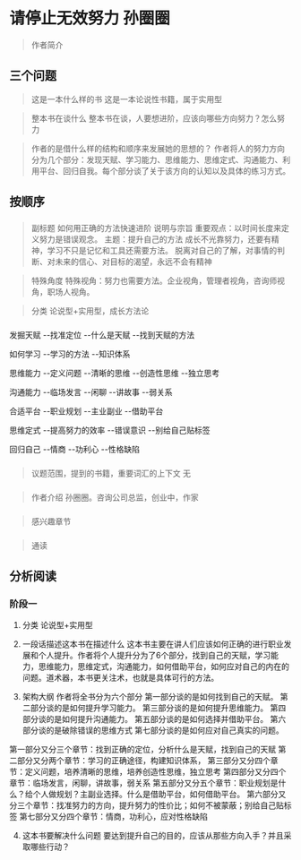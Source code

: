 # 请停止无效努力 孙圈圈
> 作者简介

## 三个问题
> 这是一本什么样的书
这是一本论说性书籍，属于实用型

> 整本书在谈什么
整本书在谈，人要想进阶，应该向哪些方向努力？怎么努力

> 作者的是借什么样的结构和顺序来发展她的思想的？
作者将人的努力方向分为几个部分：发现天赋、学习能力、思维能力、思维定式、沟通能力、利用平台、回归自我。每个部分谈了关于该方向的认知以及具体的练习方式。

## 按顺序
### 
> 副标题
如何用正确的方法快速进阶
> 说明与宗旨
重要观点：以时间长度来定义努力是错误观念。
主题：提升自己的方法
成长不光靠努力，还要有精神，学习不只是记忆和工具还需要方法。
脱离对自己的了解，对事情的判断、对未来的信心、对目标的渴望，永远不会有精神

> 特殊角度
特殊视角：努力也需要方法。企业视角，管理者视角，咨询师视角，职场人视角。

> 分类
论说型+实用型，成长方法论



### 
发掘天赋
--找准定位
--什么是天赋
--找到天赋的方法

如何学习
--学习的方法
--知识体系

思维能力
--定义问题
--清晰的思维
--创造性思维
--独立思考

沟通能力
--临场发言
--闲聊
--讲故事
--弱关系

合适平台
--职业规划
--主业副业
--借助平台

思维定式
--提高努力的效率
--错误意识
--别给自己贴标签

回归自己
--情商
--功利心
--性格缺陷

### 
> 议题范围，提到的书籍，重要词汇的上下文
无

### 
> 作者介绍
孙圈圈。咨询公司总监，创业中，作家


### 
> 感兴趣章节

### 
> 通读

## 分析阅读

### 阶段一
1. 分类
论说型+实用型

2. 一段话描述这本书在描述什么
这本书主要在讲人们应该如何正确的进行职业发展和个人提升。作者将个人提升分为了6个部分，找到自己的天赋，学习能力，思维能力，思维定式，沟通能力，如何借助平台，如何应对自己的内在的问题。道术器，本书更关注术，也就是具体可行的方法。

3. 架构大纲
作者将全书分为六个部分
第一部分谈的是如何找到自己的天赋。
第二部分谈的是如何提升学习能力。
第三部分谈的是如何提升思维能力。
第四部分谈的是如何提升沟通能力。
第五部分谈的是如何选择并借助平台。
第六部分谈的是破除错误的思维方式
第七部分谈的是如何应对自己真实的问题。

第一部分又分三个章节：找到正确的定位，分析什么是天赋，找到自己的天赋
第二部分又分两个章节：学习的正确途径，构建知识体系，
第三部分又分四个章节：定义问题，培养清晰的思维，培养创造性思维，独立思考
第四部分又分四个章节：临场发言，闲聊，讲故事，弱关系
第五部分又分五个章节：职业规划是什么？给个人做规划？主副业选择。什么是借助平台，如何借助平台。
第六部分又分三个章节：找准努力的方向，提升努力的性价比；如何不被蒙蔽；别给自己贴标签
第七部分又分四个章节：情商，功利心，应对性格缺陷

4. 这本书要解决什么问题
要达到提升自己的目的，应该从那些方向入手？并且采取哪些行动？